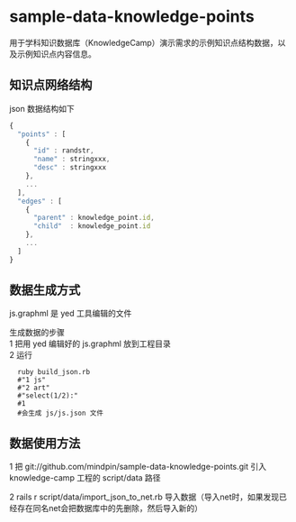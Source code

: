 sample-data-knowledge-points
============================

用于学科知识数据库（KnowledgeCamp）演示需求的示例知识点结构数据，以及示例知识点内容信息。

## 知识点网络结构

json 数据结构如下
```javascript
{
  "points" : [
    {
      "id" : randstr,
      "name" : stringxxx,
      "desc" : stringxxx
    },
    ...
  ],
  "edges" : [
    {
      "parent" : knowledge_point.id,
      "child"  : knowledge_point.id
    },
    ...
  ]
}
```

## 数据生成方式

js.graphml 是 yed 工具编辑的文件

生成数据的步骤<br>
1 把用 yed 编辑好的 js.graphml 放到工程目录<br>
2 运行
```
  ruby build_json.rb
  #"1 js"
  #"2 art"
  #"select(1/2):"
  #1
  #会生成 js/js.json 文件
```


## 数据使用方法

1 把 git://github.com/mindpin/sample-data-knowledge-points.git 引入 knowledge-camp 工程的 script/data 路径

2 rails r script/data/import_json_to_net.rb 导入数据（导入net时，如果发现已经存在同名net会把数据库中的先删除，然后导入新的）